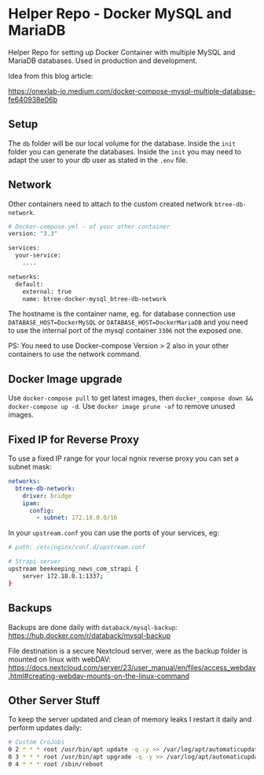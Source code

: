 # Helper Repo - Docker MySQL and MariaDB

Helper Repo for setting up Docker Container with multiple MySQL and MariaDB databases. Used in production and development.

Idea from this blog article:

<https://onexlab-io.medium.com/docker-compose-mysql-multiple-database-fe640938e06b>

## Setup

The `db` folder will be our local volume for the database. Inside the `init` folder you can generate the databases. Inside the `init` you may need to adapt the user to your db user as stated in the `.env` file.

## Network

Other containers need to attach to the custom created network `btree-db-network`.

```bash
# Docker-compose.yml - of your other container
version: "3.3"

services:
  your-service:
    ....

networks:
  default:
    external: true
    name: btree-docker-mysql_btree-db-network
```

The hostname is the container name, eg. for database connection use `DATABASE_HOST=DockerMySQL` or `DATABASE_HOST=DockerMariaDB` and you need to use the internal port of the mysql container `3306` not the exposed one.

PS: You need to use Docker-compose Version > 2 also in your other containers to use the network command.

## Docker Image upgrade

Use `docker-compose pull` to get latest images, then `docker_compose down && docker-compose up -d`. Use `docker image prune -af` to remove unused images.

## Fixed IP for Reverse Proxy

To use a fixed IP range for your local ngnix reverse proxy you can set a subnet mask:

```yaml
networks:
  btree-db-network:
    driver: bridge
    ipam:
      config:
        - subnet: 172.18.0.0/16
```

In your `upstream.conf` you can use the ports of your services, eg:

```bash
# path: /etc/nginx/conf.d/upstream.conf

# Strapi server
upstream beekeeping_news_com_strapi {
    server 172.18.0.1:1337;
}
```

## Backups

Backups are done daily with `databack/mysql-backup`: <https://hub.docker.com/r/databack/mysql-backup>

File destination is a secure Nextcloud server, were as the backup folder is mounted on linux with webDAV: <https://docs.nextcloud.com/server/23/user_manual/en/files/access_webdav.html#creating-webdav-mounts-on-the-linux-command>

## Other Server Stuff

To keep the server updated and clean of memory leaks I restart it daily and perform updates daily:

```bash
# Custom CroJobs
0 2 * * * root /usr/bin/apt update -q -y >> /var/log/apt/automaticupdates.log
0 3 * * * root /usr/bin/apt upgrade -q -y >> /var/log/apt/automaticupdates.log
0 4 * * * root /sbin/reboot
```
